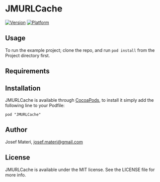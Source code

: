# JMURLCache

[![Version](http://cocoapod-badges.herokuapp.com/v/JMURLCache/badge.png)](http://cocoadocs.org/docsets/JMURLCache)
[![Platform](http://cocoapod-badges.herokuapp.com/p/JMURLCache/badge.png)](http://cocoadocs.org/docsets/JMURLCache)

## Usage

To run the example project; clone the repo, and run `pod install` from the Project directory first.

## Requirements

## Installation

JMURLCache is available through [CocoaPods](http://cocoapods.org), to install
it simply add the following line to your Podfile:

    pod "JMURLCache"

## Author

Josef Materi, josef.materi@gmail.com

## License

JMURLCache is available under the MIT license. See the LICENSE file for more info.

